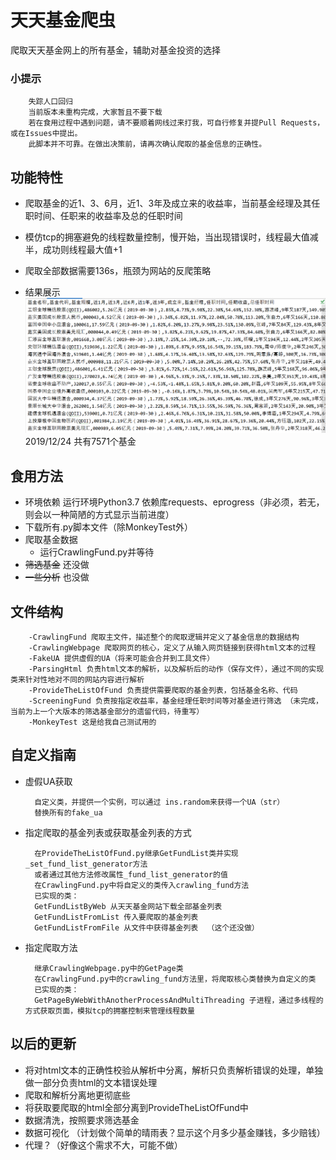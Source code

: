 # 天天基金爬虫
爬取天天基金网上的所有基金，辅助对基金投资的选择

### 小提示

        失踪人口回归
        当前版本未重构完成，大家暂且不要下载
        若在食用过程中遇到问题，请不要顺着网线过来打我，可自行修复并提Pull Requests，或在Issues中提出。
        此脚本并不可靠。在做出决策前，请再次确认爬取的基金信息的正确性。

## 功能特性
- 爬取基金的近1、3、6月，近1、3年及成立来的收益率，当前基金经理及其任职时间、任职来的收益率及总的任职时间
- 模仿tcp的拥塞避免的线程数量控制，慢开始，当出现错误时，线程最大值减半，成功则线程最大值+1
- 爬取全部数据需要136s，瓶颈为网站的反爬策略

- 结果展示
    ![Image text](./image/result-2.png)
    2019/12/24 共有7571个基金

## 食用方法
- 环境依赖
    运行环境Python3.7
    依赖库requests、eprogress（非必须，若无，则会以一种简陋的方式显示当前进度）
- 下载所有.py脚本文件（除MonkeyTest外）
- 爬取基金数据
    - 运行CrawlingFund.py并等待
- ~~筛选基金~~ 还没做
- ~~一些分析~~ 也没做

## 文件结构

        -CrawlingFund 爬取主文件，描述整个的爬取逻辑并定义了基金信息的数据结构
        -CrawlingWebpage 爬取网页的核心，定义了从输入网页链接到获得html文本的过程
        -FakeUA 提供虚假的UA（将来可能会合并到工具文件）
        -ParsingHtml 负责html文本的解析，以及解析后的动作（保存文件），通过不同的实现类来针对性地对不同的网站内容进行解析
        -ProvideTheListOfFund 负责提供需要爬取的基金列表，包括基金名称、代码
        -ScreeningFund 负责按指定收益率，基金经理任职时间等对基金进行筛选 （未完成，当前为上一个大版本的筛选基金部分的遗留代码，待重写）
        -MonkeyTest 这是给我自己测试用的
        
## 自定义指南
- 虚假UA获取
        
        自定义类，并提供一个实例，可以通过 ins.random来获得一个UA（str）
        替换所有的fake_ua

- 指定爬取的基金列表或获取基金列表的方式

        在ProvideTheListOfFund.py继承GetFundList类并实现_set_fund_list_generator方法
        或者通过其他方法修改属性_fund_list_generator的值
        在CrawlingFund.py中将自定义的类传入crawling_fund方法
        已实现的类：
        GetFundListByWeb 从天天基金网站下载全部基金列表
        GetFundListFromList 传入要爬取的基金列表
        GetFundListFromFile 从文件中获得基金列表  （这个还没做）
        
- 指定爬取方法
        
        继承CrawlingWebpage.py中的GetPage类
        在CrawlingFund.py中的crawling_fund方法里，将爬取核心类替换为自定义的类
        已实现的类：
        GetPageByWebWithAnotherProcessAndMultiThreading 子进程，通过多线程的方式获取页面，模拟tcp的拥塞控制来管理线程数量
        
        

## 以后的更新
- 将对html文本的正确性校验从解析中分离，解析只负责解析错误的处理，单独做一部分负责html的文本错误处理
- 爬取和解析分离地更彻底些
- 将获取要爬取的html全部分离到ProvideTheListOfFund中
- 数据清洗，按照要求筛选基金
- 数据可视化 （计划做个简单的晴雨表？显示这个月多少基金赚钱，多少赔钱）
- 代理？（好像这个需求不大，可能不做）
